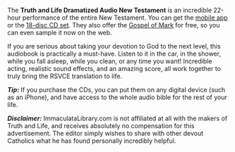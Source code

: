 The **Truth and Life Dramatized Audio New Testament** is an incredible 22-hour performance of the entire New Testament. You can get the [mobile app](https://www.truthandlifeapp.com/) or the [18-disc CD set](https://www.truthandlifeapp.com/audio.html). They also offer the [Gospel of Mark](https://www.truthandlifeapp.com/WebBibleTAL/WebPlayer.aspx) for free, so you can even sample it now on the web.

If you are serious about taking your devotion to God to the next level, this audiobook is practically a must-have. Listen to it in the car, in the shower, while you fall asleep, while you clean, or any time you want! Incredible acting, realistic sound effects, and an amazing score, all work together to truly bring the RSVCE translation to life.

***Tip:*** If you purchase the CDs, you can put them on any digital device (such as an iPhone), and have access to the whole audio bible for the rest of your life.

***Disclaimer:*** ImmaculataLibrary.com is not affiliated at all with the makers of Truth and Life, and receives absolutely no compensation for this advertisement. The editor simply wishes to share with other devout Catholics what he has found personally incredibly helpful.
